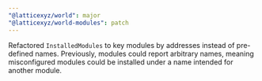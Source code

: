 ```yaml
---
"@latticexyz/world": major
"@latticexyz/world-modules": patch
---
```


Refactored `InstalledModules` to key modules by addresses instead of pre-defined names. Previously, modules could report arbitrary names, meaning misconfigured modules could be installed under a name intended for another module.
